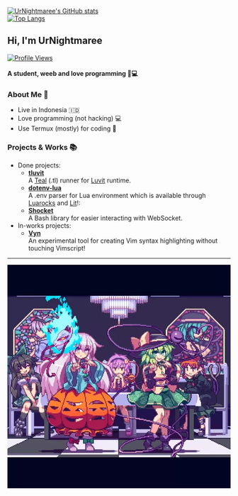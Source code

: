 [![UrNightmaree's GitHub stats](https://github-readme-stats.vercel.app/api?username=UrNightmaree&show_icons=true&bg_color=1e1e2e&text_color=cdd6f4&icon_color=cba6f7&title_color=94e2d5)](https://github.com/anuraghazra/github-readme-stats) <br>
[![Top Langs](https://github-readme-stats.vercel.app/api/top-langs/?username=UrNightmaree&bg_color=1e1e2e&text_color=cdd6f4&icon_color=cba6f7&title_color=94e2d5)](https://github.com/anuraghazra/github-readme-stats)

## Hi, I'm UrNightmaree
[![Profile Views](https://komarev.com/ghpvc/?username=UrNightmaree&color=cba6f7&style=flat-square)](https://github.com/antonkomarev/github-profile-views-counter)<br><br>
**A student, weeb and love programming 🤠💻**

### About Me 🤔
 * Live in Indonesia 🇮🇩
 * Love programming (not hacking) 💻
 * Use Termux (mostly) for coding 📱

### Projects & Works 📚
 * Done projects:
    * **[tluvit](https://github.com/UrNightmaree/tluvit)**<br>
    A [Teal](https://github.com/teal-language/tl) (.tl) runner for [Luvit](https://luvit.io) runtime.
    * **[dotenv-lua](https://github.com/UrNightmaree/dotenv-lua)**<br>
    A .env parser for Lua environment which is available through [Luarocks](https://luarocks.org) and [Lit](https://github.com/luvit/lit)!:
    * **[Shocket](https://github.com/UrNightmaree/shocket)**<br>
    A Bash library for easier interacting with WebSocket.
 * In-works projects:
    * **[Vyn](https://github.com/UrNightmaree/Vyn)**<br>
    An experimental tool for creating Vim syntax highlighting without touching Vimscript!

---

[![Kokoro & Koishi](./assets/kokoishi.webp)](https://en.m.wikipedia.org/wiki/Touhou_Project)
